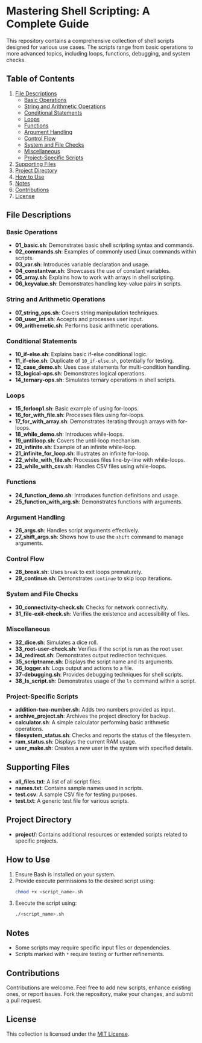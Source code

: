 # Mastering Shell Scripting: A Complete Guide

This repository contains a comprehensive collection of shell scripts designed for various use cases. The scripts range from basic operations to more advanced topics, including loops, functions, debugging, and system checks.

## Table of Contents

1. [File Descriptions](#file-descriptions)
   - [Basic Operations](#basic-operations)
   - [String and Arithmetic Operations](#string-and-arithmetic-operations)
   - [Conditional Statements](#conditional-statements)
   - [Loops](#loops)
   - [Functions](#functions)
   - [Argument Handling](#argument-handling)
   - [Control Flow](#control-flow)
   - [System and File Checks](#system-and-file-checks)
   - [Miscellaneous](#miscellaneous)
   - [Project-Specific Scripts](#project-specific-scripts)
2. [Supporting Files](#supporting-files)
3. [Project Directory](#project-directory)
4. [How to Use](#how-to-use)
5. [Notes](#notes)
6. [Contributions](#contributions)
7. [License](#license)

## File Descriptions

### Basic Operations

- **01\_basic.sh**: Demonstrates basic shell scripting syntax and commands.
- **02\_commands.sh**: Examples of commonly used Linux commands within scripts.
- **03\_var.sh**: Introduces variable declaration and usage.
- **04\_constantvar.sh**: Showcases the use of constant variables.
- **05\_array.sh**: Explains how to work with arrays in shell scripting.
- **06\_keyvalue.sh**: Demonstrates handling key-value pairs in scripts.

### String and Arithmetic Operations

- **07\_string\_ops.sh**: Covers string manipulation techniques.
- **08\_user\_int.sh**: Accepts and processes user input.
- **09\_arithemetic.sh**: Performs basic arithmetic operations.

### Conditional Statements

- **10\_if-else.sh**: Explains basic if-else conditional logic.
- **11\_if-else.sh**: Duplicate of `10_if-else.sh`, potentially for testing.
- **12\_case\_demo.sh**: Uses case statements for multi-condition handling.
- **13\_logical-ops.sh**: Demonstrates logical operations.
- **14\_ternary-ops.sh**: Simulates ternary operations in shell scripts.

### Loops

- **15\_forloop1.sh**: Basic example of using for-loops.
- **16\_for\_with\_file.sh**: Processes files using for-loops.
- **17\_for\_with\_array.sh**: Demonstrates iterating through arrays with for-loops.
- **18\_while\_demo.sh**: Introduces while-loops.
- **19\_untilloop.sh**: Covers the until-loop mechanism.
- **20\_infinite.sh**: Example of an infinite while-loop.
- **21\_infinite\_for\_loop.sh**: Illustrates an infinite for-loop.
- **22\_while\_with\_file.sh**: Processes files line-by-line with while-loops.
- **23\_while\_with\_csv.sh**: Handles CSV files using while-loops.

### Functions

- **24\_function\_demo.sh**: Introduces function definitions and usage.
- **25\_function\_with\_arg.sh**: Demonstrates functions with arguments.

### Argument Handling

- **26\_args.sh**: Handles script arguments effectively.
- **27\_shift\_args.sh**: Shows how to use the `shift` command to manage arguments.

### Control Flow

- **28\_break.sh**: Uses `break` to exit loops prematurely.
- **29\_continue.sh**: Demonstrates `continue` to skip loop iterations.

### System and File Checks

- **30\_connectivity-check.sh**: Checks for network connectivity.
- **31\_file-exit-check.sh**: Verifies the existence and accessibility of files.

### Miscellaneous

- **32\_dice.sh**: Simulates a dice roll.
- **33\_root-user-check.sh**: Verifies if the script is run as the root user.
- **34\_redirect.sh**: Demonstrates output redirection techniques.
- **35\_scriptname.sh**: Displays the script name and its arguments.
- **36\_logger.sh**: Logs output and actions to a file.
- **37-debugging.sh**: Provides debugging techniques for shell scripts.
- **38\_ls\_script.sh**: Demonstrates usage of the `ls` command within a script.

### Project-Specific Scripts

- **addition-two-number.sh**: Adds two numbers provided as input.
- **archive\_project.sh**: Archives the project directory for backup.
- **calculator.sh**: A simple calculator performing basic arithmetic operations.
- **filesystem\_status.sh**: Checks and reports the status of the filesystem.
- **ram\_status.sh**: Displays the current RAM usage.
- **user\_make.sh**: Creates a new user in the system with specified details.

## Supporting Files

- **all\_files.txt**: A list of all script files.
- **names.txt**: Contains sample names used in scripts.
- **test.csv**: A sample CSV file for testing purposes.
- **test.txt**: A generic test file for various scripts.

## Project Directory

- **project/**: Contains additional resources or extended scripts related to specific projects.

## How to Use

1. Ensure Bash is installed on your system.
2. Provide execute permissions to the desired script using:
   ```bash
   chmod +x <script_name>.sh
   ```
3. Execute the script using:
   ```bash
   ./<script_name>.sh
   ```

## Notes

- Some scripts may require specific input files or dependencies.
- Scripts marked with `*` require testing or further refinements.

## Contributions

Contributions are welcome. Feel free to add new scripts, enhance existing ones, or report issues. Fork the repository, make your changes, and submit a pull request.

## License

This collection is licensed under the [MIT License](LICENSE).

